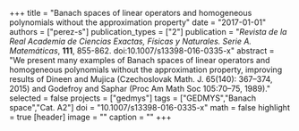 +++
title = "Banach spaces of linear operators and homogeneous polynomials without the approximation property"
date = "2017-01-01"
authors = ["perez-s"]
publication_types = ["2"]
publication = "*Revista de la Real Academia de Ciencias Exactas, Físicas y Naturales. Serie A. Matemáticas*, **111**, 855-862. doi:10.1007/s13398-016-0335-x"
abstract = "We present many examples of Banach spaces of linear operators and homogeneous polynomials without the approximation property, improving results of Dineen and Mujica (Czechoslovak Math. J. 65(140): 367–374, 2015) and Godefroy and Saphar (Proc Am Math Soc 105:70–75, 1989)."
selected = false
projects = ["gedmys"]
tags = ["GEDMYS","Banach space","Cat. A2"]
doi = "10.1007/s13398-016-0335-x"
math = false
highlight = true
[header]
image = ""
caption = ""
+++

